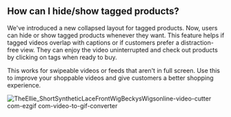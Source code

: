 ## How can I hide/show tagged products?

We've introduced a new collapsed layout for tagged products. Now, users can hide or show tagged products whenever they want. This feature helps if tagged videos overlap with captions or if customers prefer a distraction-free view. They can enjoy the video uninterrupted and check out products by clicking on tags when ready to buy.

This works for swipeable videos or feeds that aren't in full screen. Use this to improve your shoppable videos and give customers a better shopping experience.


![TheEllie_ShortSyntheticLaceFrontWigBeckysWigsonline-video-cutter com-ezgif com-video-to-gif-converter](https://github.com/user-attachments/assets/b1adf23d-e614-4bf9-a3ff-97824da57cd7)

